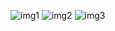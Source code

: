 ![img1](https://user-images.githubusercontent.com/113818392/195345602-12c75d99-c625-4dea-b049-9a764d32b4c5.jpg)
![img2](https://user-images.githubusercontent.com/113818392/195345656-0e276e9a-5588-4fce-a0a3-c7ee6794f68e.jpg)
![img3](https://user-images.githubusercontent.com/113818392/195345721-88e6c366-b42e-47e5-8eb3-9003a767feb4.jpg)
